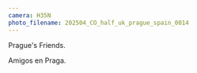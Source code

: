 ```yaml
---
camera: H35N
photo_filename: 202504_CO_half_uk_prague_spain_0014
---
```


Prague's Friends.

Amigos en Praga.

